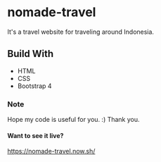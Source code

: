# nomade-travel
It's a travel website for traveling around Indonesia.

## Build With
* HTML
* CSS
* Bootstrap 4

### Note
Hope my code is useful for you. :) Thank you.

#### Want to see it live?
https://nomade-travel.now.sh/
